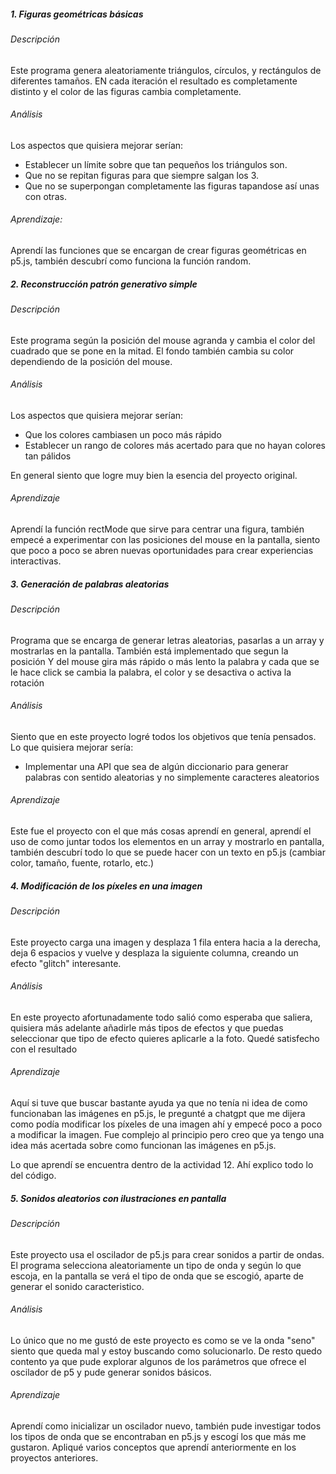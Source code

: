 ##### **1. Figuras geométricas básicas**

###### Descripción

Este programa genera aleatoriamente triángulos, círculos, y rectángulos de diferentes tamaños. EN cada iteración el resultado es completamente distinto y el color de las figuras cambia completamente.

###### Análisis

Los aspectos que quisiera mejorar serían: 
- Establecer un límite sobre que tan pequeños los triángulos son.
- Que no se repitan figuras para que siempre salgan los 3.
- Que no se superpongan completamente las figuras tapandose así unas con otras.

###### Aprendizaje:

Aprendí las funciones que se encargan de crear figuras geométricas en p5.js, también descubrí como funciona la función random.


##### **2. Reconstrucción patrón generativo simple**

###### Descripción

Este programa según la posición del mouse agranda y cambia el color del cuadrado que se pone en la mitad. El fondo también cambia su color dependiendo de la posición del mouse. 

###### Análisis

Los aspectos que quisiera mejorar serían:
- Que los colores cambiasen un poco más rápido
- Establecer un rango de colores más acertado para que no hayan colores tan pálidos

En general siento que logre muy bien la esencia del proyecto original.

###### Aprendizaje

Aprendí la función rectMode que sirve para centrar una figura, también empecé a experimentar con las posiciones del mouse en la pantalla, siento que poco a poco se abren nuevas oportunidades para crear experiencias interactivas.


##### **3. Generación de palabras aleatorias**

###### Descripción

Programa que se encarga de generar letras aleatorias, pasarlas a un array y mostrarlas en la pantalla. También está implementado que segun la posición Y del mouse gira más rápido o más lento la palabra y cada que se le hace click se cambia la palabra, el color y se desactiva o activa la rotación

###### Análisis

Siento que en este proyecto logré todos los objetivos que tenía pensados. Lo que quisiera mejorar sería:
- Implementar una API que sea de algún diccionario para generar palabras con sentido aleatorias y no simplemente caracteres aleatorios 

###### Aprendizaje

Este fue el proyecto con el que más cosas aprendí en general, aprendí el uso de como juntar todos los elementos en un array y mostrarlo en pantalla, también descubrí todo lo que se puede hacer con un texto en p5.js (cambiar color, tamaño, fuente, rotarlo, etc.)


##### **4. Modificación de los píxeles en una imagen**

###### Descripción

Este proyecto carga una imagen y desplaza 1 fila entera hacia a la derecha, deja 6 espacios y vuelve y desplaza la siguiente columna, creando un efecto "glitch" interesante.

###### Análisis

En este proyecto afortunadamente todo salió como esperaba que saliera, quisiera más adelante añadirle más tipos de efectos y que puedas seleccionar que tipo de efecto quieres aplicarle a la foto. Quedé satisfecho con el resultado

###### Aprendizaje

Aquí si tuve que buscar bastante ayuda ya que no tenía ni idea de como funcionaban las imágenes en p5.js, le pregunté a chatgpt que me dijera como podía modificar los píxeles de una imagen ahí y empecé poco a poco a modificar la imagen. Fue complejo al principio pero creo que ya tengo una idea más acertada sobre como funcionan las imágenes en p5.js.

Lo que aprendí se encuentra dentro de la actividad 12. Ahí explico todo lo del código.


##### **5. Sonidos aleatorios con ilustraciones en pantalla**

###### Descripción

Este proyecto usa el oscilador de p5.js para crear sonidos a partir de ondas. El programa selecciona aleatoriamente un tipo de onda y según lo que escoja, en la pantalla se verá el tipo de onda que se escogió, aparte de generar el sonido caracteristico.

###### Análisis

Lo único que no me gustó de este proyecto es como se ve la onda "seno" siento que queda mal y estoy buscando como solucionarlo. De resto quedo contento ya que pude explorar algunos de los parámetros que ofrece el oscilador de p5 y pude generar sonidos básicos.

###### Aprendizaje

Aprendí como inicializar un oscilador nuevo, también pude investigar todos los tipos de onda que se encontraban en p5.js y escogí los que más me gustaron. Apliqué varios conceptos que aprendí anteriormente en los proyectos anteriores.
